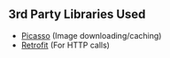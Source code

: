 ## 3rd Party Libraries Used
- [Picasso](http://square.github.io/picasso/) (Image downloading/caching)
- [Retrofit](http://square.github.io/retrofit/) (For HTTP calls)
